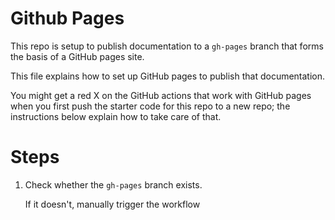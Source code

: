 # Github Pages

This repo is setup to publish documentation to a `gh-pages`
branch that forms the basis of a GitHub pages site.

This file explains how to set up GitHub pages to publish
that documentation.

You might get a red X on the GitHub actions that
work with GitHub pages when you first push the starter
code for this repo to a new repo; the instructions below
explain how to take care of that.

# Steps

1. Check whether the `gh-pages` branch exists.

   If it doesn't, manually trigger the workflow 